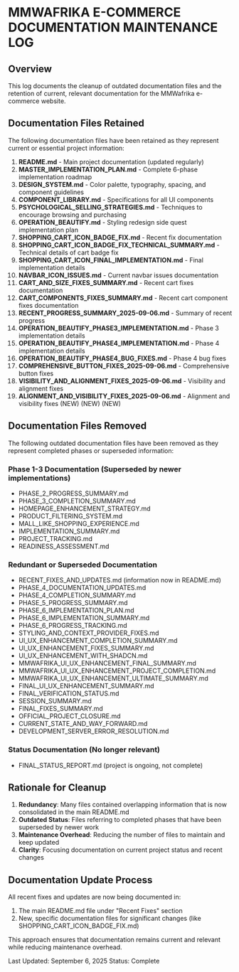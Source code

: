 # MMWAFRIKA E-COMMERCE DOCUMENTATION MAINTENANCE LOG

## Overview

This log documents the cleanup of outdated documentation files and the retention of current, relevant documentation for the MMWafrika e-commerce website.

## Documentation Files Retained

The following documentation files have been retained as they represent current or essential project information:

1. **README.md** - Main project documentation (updated regularly)
2. **MASTER_IMPLEMENTATION_PLAN.md** - Complete 6-phase implementation roadmap
3. **DESIGN_SYSTEM.md** - Color palette, typography, spacing, and component guidelines
4. **COMPONENT_LIBRARY.md** - Specifications for all UI components
5. **PSYCHOLOGICAL_SELLING_STRATEGIES.md** - Techniques to encourage browsing and purchasing
6. **OPERATION_BEAUTIFY.md** - Styling redesign side quest implementation plan
7. **SHOPPING_CART_ICON_BADGE_FIX.md** - Recent fix documentation
8. **SHOPPING_CART_ICON_BADGE_FIX_TECHNICAL_SUMMARY.md** - Technical details of cart badge fix
9. **SHOPPING_CART_ICON_FINAL_IMPLEMENTATION.md** - Final implementation details
10. **NAVBAR_ICON_ISSUES.md** - Current navbar issues documentation
11. **CART_AND_SIZE_FIXES_SUMMARY.md** - Recent cart fixes documentation
12. **CART_COMPONENTS_FIXES_SUMMARY.md** - Recent cart component fixes documentation
13. **RECENT_PROGRESS_SUMMARY_2025-09-06.md** - Summary of recent progress
14. **OPERATION_BEAUTIFY_PHASE3_IMPLEMENTATION.md** - Phase 3 implementation details
15. **OPERATION_BEAUTIFY_PHASE4_IMPLEMENTATION.md** - Phase 4 implementation details
16. **OPERATION_BEAUTIFY_PHASE4_BUG_FIXES.md** - Phase 4 bug fixes
17. **COMPREHENSIVE_BUTTON_FIXES_2025-09-06.md** - Comprehensive button fixes
18. **VISIBILITY_AND_ALIGNMENT_FIXES_2025-09-06.md** - Visibility and alignment fixes
19. **ALIGNMENT_AND_VISIBILITY_FIXES_2025-09-06.md** - Alignment and visibility fixes (NEW) (NEW) (NEW)

## Documentation Files Removed

The following outdated documentation files have been removed as they represent completed phases or superseded information:

### Phase 1-3 Documentation (Superseded by newer implementations)
- PHASE_2_PROGRESS_SUMMARY.md
- PHASE_3_COMPLETION_SUMMARY.md
- HOMEPAGE_ENHANCEMENT_STRATEGY.md
- PRODUCT_FILTERING_SYSTEM.md
- MALL_LIKE_SHOPPING_EXPERIENCE.md
- IMPLEMENTATION_SUMMARY.md
- PROJECT_TRACKING.md
- READINESS_ASSESSMENT.md

### Redundant or Superseded Documentation
- RECENT_FIXES_AND_UPDATES.md (information now in README.md)
- PHASE_4_DOCUMENTATION_UPDATES.md
- PHASE_4_COMPLETION_SUMMARY.md
- PHASE_5_PROGRESS_SUMMARY.md
- PHASE_6_IMPLEMENTATION_PLAN.md
- PHASE_6_IMPLEMENTATION_SUMMARY.md
- PHASE_6_PROGRESS_TRACKING.md
- STYLING_AND_CONTEXT_PROVIDER_FIXES.md
- UI_UX_ENHANCEMENT_COMPLETION_SUMMARY.md
- UI_UX_ENHANCEMENT_FIXES_SUMMARY.md
- UI_UX_ENHANCEMENT_WITH_SHADCN.md
- MMWAFRIKA_UI_UX_ENHANCEMENT_FINAL_SUMMARY.md
- MMWAFRIKA_UI_UX_ENHANCEMENT_PROJECT_COMPLETION.md
- MMWAFRIKA_UI_UX_ENHANCEMENT_ULTIMATE_SUMMARY.md
- FINAL_UI_UX_ENHANCEMENT_SUMMARY.md
- FINAL_VERIFICATION_STATUS.md
- SESSION_SUMMARY.md
- FINAL_FIXES_SUMMARY.md
- OFFICIAL_PROJECT_CLOSURE.md
- CURRENT_STATE_AND_WAY_FORWARD.md
- DEVELOPMENT_SERVER_ERROR_RESOLUTION.md

### Status Documentation (No longer relevant)
- FINAL_STATUS_REPORT.md (project is ongoing, not complete)

## Rationale for Cleanup

1. **Redundancy**: Many files contained overlapping information that is now consolidated in the main README.md
2. **Outdated Status**: Files referring to completed phases that have been superseded by newer work
3. **Maintenance Overhead**: Reducing the number of files to maintain and keep updated
4. **Clarity**: Focusing documentation on current project status and recent changes

## Documentation Update Process

All recent fixes and updates are now being documented in:
1. The main README.md file under "Recent Fixes" section
2. New, specific documentation files for significant changes (like SHOPPING_CART_ICON_BADGE_FIX.md)

This approach ensures that documentation remains current and relevant while reducing maintenance overhead.

Last Updated: September 6, 2025
Status: Complete